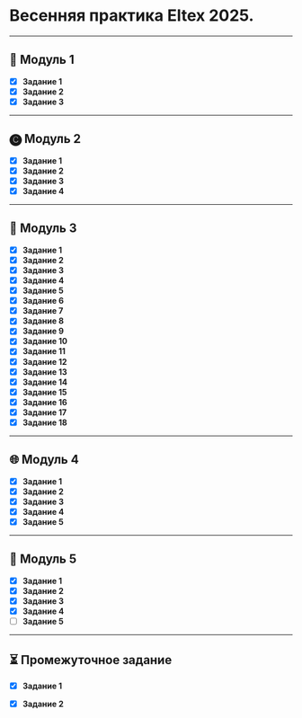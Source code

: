 # Весенняя практика Eltex 2025.

***

## 🐧 Модуль 1

- [x] **Задание 1**
- [x] **Задание 2**
- [x] **Задание 3**

***

## 🅒 Модуль 2

- [x] **Задание 1**
- [x] **Задание 2**
- [x] **Задание 3**
- [x] **Задание 4**

***

## 🔄 Модуль 3

- [x] **Задание 1**
- [x] **Задание 2**
- [x] **Задание 3**
- [x] **Задание 4**
- [x] **Задание 5**
- [x] **Задание 6**
- [x] **Задание 7**
- [x] **Задание 8**
- [x] **Задание 9**
- [x] **Задание 10**
- [x] **Задание 11**
- [x] **Задание 12**
- [x] **Задание 13**
- [x] **Задание 14**
- [x] **Задание 15**
- [x] **Задание 16**
- [x] **Задание 17**
- [x] **Задание 18**

***

## 🌐 Модуль 4

- [x] **Задание 1**
- [x] **Задание 2**
- [x] **Задание 3**
- [x] **Задание 4**
- [x] **Задание 5**

***

## 🧠 Модуль 5

- [x] **Задание 1**
- [x] **Задание 2**
- [x] **Задание 3**
- [x] **Задание 4**
- [ ] **Задание 5**

***

## ⏳ Промежуточное задание 

- [x] **Задание 1**
- [x] **Задание 2**

